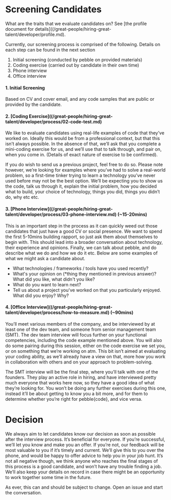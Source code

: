 # Screening Candidates

What are the traits that we evaluate candidates on? See [the profile document for details]((/great-people/hiring-great-talent/developer/profile.md).

Currently, our screening process is comprised of the following. Details on each step can be found in the next section

1. Initial screening (conducted by pebble on provided materials)
2. Coding exercise (carried out by candidate in their own time)
3. Phone interview
4. Office interview

#### 1. Initial Screening

Based on CV and cover email, and any code samples that are public or provided by the candidate.

#### 2. [Coding Exercise]((/great-people/hiring-great-talent/developer/process/02-code-test.md)

We like to evaluate candidates using real-life examples of code that they’ve worked on. Ideally this would be from a professional context, but that this isn’t always possible. In the absence of that, we’ll ask that you complete a mini-coding exercise for us, and we’ll use that to talk through, and pair on, when you come in. (Details of exact nature of exercise to be confirmed).

If you do wish to send us a previous project, feel free to do so. Please note however, we’re looking for examples where you’ve had to solve a real-world problem, so a first-time tinker trying to learn a technology you’ve never used before may not be the best option. We’ll be expecting you to show us the code, talk us through it, explain the initial problem, how you decided what to build, your choice of technology, things you did, things you didn’t do, why etc etc.

#### 3. [Phone Interview]((/great-people/hiring-great-talent/developer/process/03-phone-interview.md) (~15-20mins)

This is an important step in the process as it can quickly weed out those candidates that just have a good CV or social presence. We want to spend the first 5-10mins building rapport, so just ask them about themselves to begin with. This should lead into a broader conversation about technology, their experience and opinions. Finally, we can talk about pebble, and do describe what we do and how we do it etc. Below are some examples of what we might ask a candidate about.

* What technologies / frameworks / tools have you used recently?
* What's your opinion on (*thing they mentioned in previous answer)? What did you like, what didn't you like?
* What do you want to learn next?
* Tell us about a project you've worked on that you particularly enjoyed. What did you enjoy? Why?

#### 4. [Office Interview]((/great-people/hiring-great-talent/developer/process/how-to-measure.md) (~90mins)

You’ll meet various members of the company, and be interviewed by at least one of the dev team, and someone from senior management team (SMT). The dev team interview will focus further on your functional competencies, including the code example mentioned above. You will also do some pairing during this session, either on the code exercise we set you, or on something that we’re working on atm. This bit isn’t aimed at evaluating your coding ability, as we’ll already have a view on that, more how you work in collaboration with others and on your approach to problem-solving.

The SMT interview will be the final step, where you’ll talk with one of the founders. They play an active role in hiring, and have interviewed pretty much everyone that works here now, so they have a good idea of what they’re looking for. You won’t be doing any further exercises during this one, instead it’ll be about getting to know you a bit more, and for them to determine whether you’re right for pebble{code}, and vice versa.

# Decision

We always aim to let candidates know our decision as soon as possible after the interview process. It’s beneficial for everyone. If you’re successful, we’ll let you know and make you an offer. If you’re not, our feedback will be most valuable to you if it’s timely and current. We’ll give this to you over the phone, and would be happy to offer advice to help you in your job hunt. It’s not all negative though, we think anyone who reaches the final stages of this process is a good candidate, and won’t have any trouble finding a job. We’ll also keep your details on record in case there might be an opportunity to work together some time in the future.

As ever, this can and should be subject to change. Open an issue and start the conversation.
